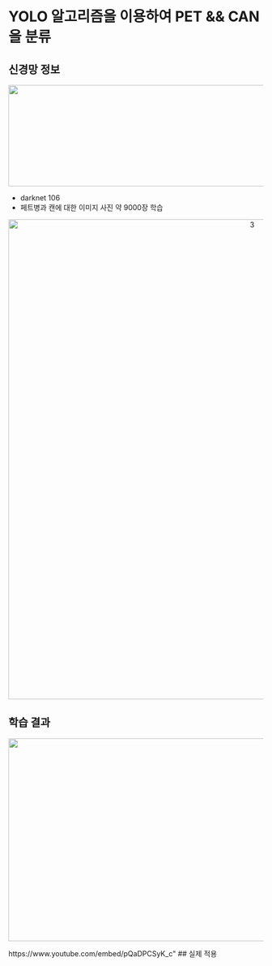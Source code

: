 # YOLO 알고리즘을 이용하여 PET && CAN을 분류

## 신경망 정보

<p align="center"><img src="https://user-images.githubusercontent.com/67572161/101114489-f27e0600-3624-11eb-87f5-e1938bfea980.png" width=550, height=200></p>

 - darknet 106
 - 페트병과 캔에 대한 이미지 사진 약 9000장 학습
<p align="center"><img width="947" alt="3" src="https://user-images.githubusercontent.com/67572161/101118205-f6f9ed00-362b-11eb-8ee9-722d0669825a.png"></p>


## 학습 결과
<p align="center"><img width="600", height=400 src="https://user-images.githubusercontent.com/67572161/101119339-75f02500-362e-11eb-8d80-873b3e4d0f57.png"></p>
https://www.youtube.com/embed/pQaDPCSyK_c"
## 실제 적용
